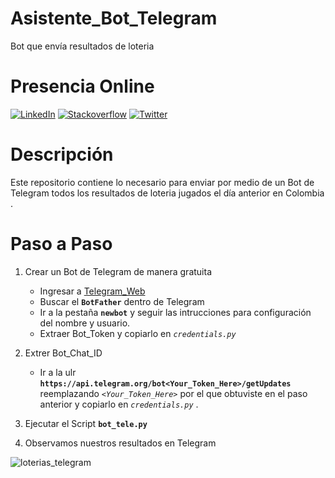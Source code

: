 # Asistente_Bot_Telegram

Bot que envía resultados de loteria 


# Presencia Online 

[![LinkedIn](https://img.shields.io/badge/-Go%20To%20LinkedIn-3b5998)](https://www.linkedin.com/in/alexanderbolano)
[![Stackoverflow](https://img.shields.io/badge/-Stackoverflow-ff7c55)](https://stackoverflow.com/story/alexbonella)
[![Twitter](https://img.shields.io/badge/-@Alex_bonella-1DA1F2)](https://twitter.com/Alex_bonella)

# Descripción 

Este repositorio contiene lo necesario para enviar por medio de un Bot de Telegram todos los resultados de loteria jugados el día anterior en Colombia .

# Paso a Paso  

1. Crear un Bot de Telegram de manera gratuita 

    * Ingresar a [Telegram_Web](https://web.telegram.org)
    * Buscar el **`BotFather`** dentro de Telegram
    * Ir a la pestaña **`newbot`** y seguir las intrucciones para configuración del nombre y usuario.
    * Extraer Bot_Token y copiarlo en *`credentials.py`*
    
2.  Extrer Bot_Chat_ID 

    * Ir a la ulr **`https://api.telegram.org/bot<Your_Token_Here>/getUpdates`** reemplazando *`<Your_Token_Here>`* por el que obtuviste en el paso anterior y copiarlo en *`credentials.py`* . 
  
4. Ejecutar el Script **`bot_tele.py`**

6. Observamos nuestros resultados en Telegram 


![loterias_telegram](https://user-images.githubusercontent.com/45697319/110657994-4ef64180-818f-11eb-8ebe-65b6a7164625.png)



